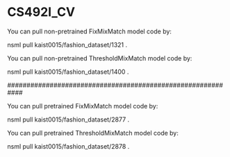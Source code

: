 # CS492I_CV



You can pull non-pretrained FixMixMatch model code by:

nsml pull kaist0015/fashion_dataset/1321 .

You can pull non-pretrained ThresholdMixMatch model code by:

nsml pull kaist0015/fashion_dataset/1400 .

############################################################

You can pull pretrained FixMixMatch model code by:

nsml pull kaist0015/fashion_dataset/2877 .

You can pull pretrained ThresholdMixMatch model code by:

nsml pull kaist0015/fashion_dataset/2878 .
